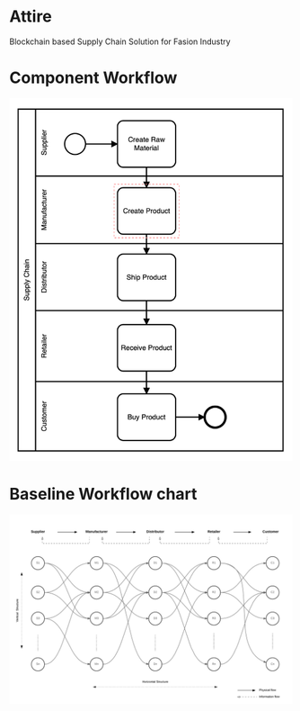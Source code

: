 # Attire
Blockchain based Supply Chain Solution for Fasion Industry

# Component Workflow
![](supply-chain.bpmn.png)

# Baseline Workflow chart

![](flow.png)
